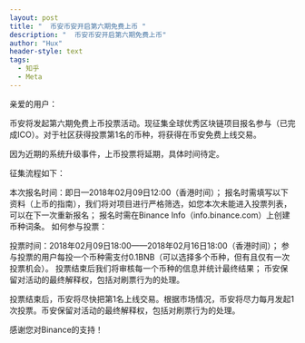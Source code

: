 ```yaml
---
layout: post
title: "  币安币安开启第六期免费上币 "
description: "  币安币安开启第六期免费上币"
author: "Hux"
header-style: text
tags:
  - 知乎
  - Meta
---
```

亲爱的用户：

 

币安将发起第六期免费上币投票活动。现征集全球优秀区块链项目报名参与（已完成ICO）。对于社区获得投票第1名的币种，将获得在币安免费上线交易。

因为近期的系统升级事件，上币投票将延期，具体时间待定。

征集流程如下：

本次报名时间：即日—2018年02月09日12:00（香港时间）；
报名时需填写以下资料（上币的指南），我们将对项目进行严格筛选，如您本次未能进入投票列表，可以在下一次重新报名；
报名时需在Binance Info（info.binance.com）上创建币种词条。
如何参与投票：

投票时间：2018年02月09日18:00——2018年02月16日18:00（香港时间）；
参与投票的用户每投一个币种需支付0.1BNB（可以选择多个币种，但有且仅有一次投票机会）。
投票结束后我们将审核每一个币种的信息并统计最终结果；
币安保留对活动的最终解释权，包括对刷票行为的处理。
 

投票结束后，币安将尽快把第1名上线交易。根据市场情况，币安将尽力每月发起1次投票。币安保留对活动的最终解释权，包括对刷票行为的处理。

 

感谢您对Binance的支持！

